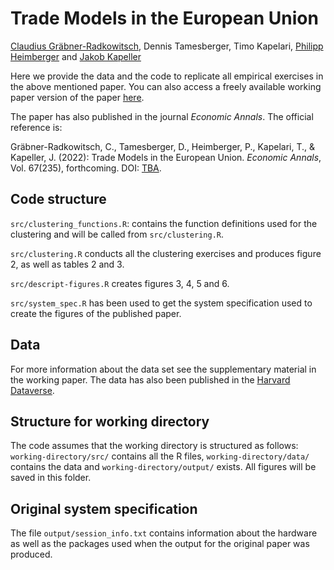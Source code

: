 # Trade Models in the European Union
[Claudius Gräbner-Radkowitsch](https://claudius-graebner.com), Dennis Tamesberger, 
Timo Kapelari, 
[Philipp Heimberger](https://wiiw.ac.at/philipp-heimberger-s-1138.html) and 
[Jakob Kapeller](https://jakob-kapeller.org/)

Here we provide the data and the code to replicate all empirical exercises 
in the above mentioned paper.
You can also access a freely available working paper version of the paper 
[here](https://www.jku.at/fileadmin/gruppen/108/ICAE_Working_Papers/wp95.pdf).

The paper has also published in the journal *Economic Annals*. The official 
reference is:

Gräbner-Radkowitsch, C., Tamesberger, D., Heimberger, P., Kapelari, T., & 
Kapeller, J. (2022): Trade Models in the European Union. *Economic Annals*, 
Vol. 67(235), forthcoming. DOI: [TBA]().

## Code structure

`src/clustering_functions.R`: contains the function definitions used for the 
clustering and will be called from `src/clustering.R`.

`src/clustering.R` conducts all the clustering exercises and produces figure 2, 
as well as tables 2 and 3.

`src/descript-figures.R` creates figures 3, 4, 5 and 6.

`src/system_spec.R` has been used to get the system specification used to
create the figures of the published paper.

## Data 

For more information about the data set see the supplementary material in the 
working paper. The data has also been published in the 
[Harvard Dataverse](https://doi.org/10.7910/DVN/NADWIL).

## Structure for working directory
The code assumes that the working directory is structured as follows:
`working-directory/src/` contains all the R files, 
`working-directory/data/` contains the data and 
`working-directory/output/` exists. 
All figures will be saved in this folder.

## Original system specification

The file `output/session_info.txt` contains information about the hardware as 
well as the packages used when the output for the original paper was produced.
